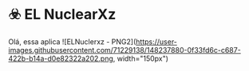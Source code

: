 # :biohazard:	 EL NuclearXz
Olá, essa aplica
![ELNuclerxz - PNG2](https://user-images.githubusercontent.com/71229138/148237880-0f33fd6c-c687-422b-b14a-d0e82322a202.png, width="150px")
